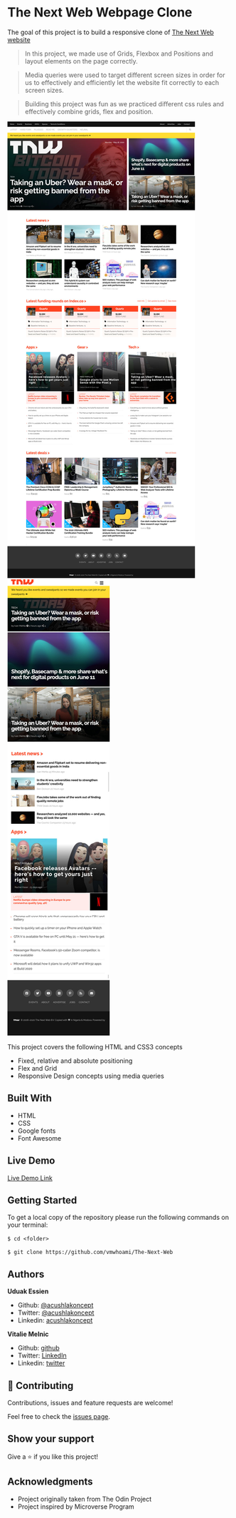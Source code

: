 # The Next Web Webpage Clone

The goal of this project is to build a responsive clone of [The Next Web website](https://thenextweb.com/)

> In this project, we made use of Grids, Flexbox and Positions and layout elements on the page correctly.

> Media queries were used to target different screen sizes in order for us to effectively and efficiently let the website fit correctly to each screen sizes.

> Building this project was fun as we practiced different css rules and effectively combine grids, flex and position.

![screenshot](./img/screenshot.jpg)
![screenshot](./img/screenshot-mobile.jpg)

This project covers the following HTML and CSS3 concepts

- Fixed, relative and absolute positioning
- Flex and Grid
- Responsive Design concepts using media queries

## Built With

- HTML
- CSS
- Google fonts
- Font Awesome

## Live Demo

[Live Demo Link](https://raw.githack.com/vmwhoami/The-Next-Web/feature-home/index.html)

## Getting Started

To get a local copy of the repository please run the following commands on your terminal:

```
$ cd <folder>
```

```
$ git clone https://github.com/vmwhoami/The-Next-Web

```

## Authors

**Uduak Essien**

- Github: [@acushlakoncept](https://github.com/acushlakoncept/)
- Twitter: [@acushlakoncept](https://twitter.com/acushlakoncept)
- Linkedin: [acushlakoncept](https://www.linkedin.com/in/acushlakoncept/)

**Vitalie Melnic**

- Github: [github](https://github.com/vmwhoami)
- Twitter: [LinkedIn](https://www.linkedin.com/in/vitalie-melnic-5802198a/)
- Linkedin: [twitter](https://twitter.com/vmwhoami)

## 🤝 Contributing

Contributions, issues and feature requests are welcome!

Feel free to check the [issues page](https://github.com/vmwhoami/The-Next-Web/issues).

## Show your support

Give a ⭐️ if you like this project!

## Acknowledgments

- Project originally taken from The Odin Project
- Project inspired by Microverse Program
